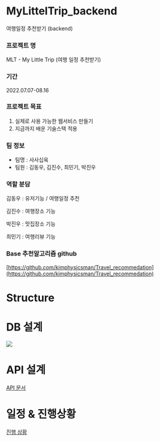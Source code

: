 # MyLittelTrip_backend
여행일정 추천받기 (backend)

### 프로젝트 명

MLT - My Little Trip (여행 일정 추천받기)

### 기간

2022.07.07-08.16

### 프로젝트 목표

1. 실제로 사용 가능한 웹서비스 만들기
2. 지금까지 배운 기술스택 적용

### 팀 정보

- 팀명 : 사사십육
- 팀원 : 김동우, 김진수, 최민기, 박진우

### 역할 분담

김동우 : 유저기능 / 여행일정 추천

김진수 : 여행장소 기능

박진우 : 맛집장소 기능

최민기 : 여행리뷰 기능

### Base 추천알고리즘 github

[https://github.com/kimphysicsman/Travel_recommedation](https://github.com/kimphysicsman/Travel_recommedation)

# Structure


# DB 설계

![](https://s3-us-west-2.amazonaws.com/secure.notion-static.com/3ee2b0f6-8330-41cf-8f35-61edd5c91631/MyLittleTrip_(2).png)

# API 설계

[API 문서](https://www.notion.so/f69b765f4aad4ceaa9ef935332f2d10a)

# 일정 & 진행상황

[진행 상황](https://www.notion.so/956751e99e104674a69ea01f1f9488c9)
